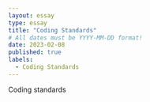 ```yaml
---
layout: essay
type: essay
title: "Coding Standards"
# All dates must be YYYY-MM-DD format!
date: 2023-02-08
published: true
labels:
  - Coding Standards
---
```


Coding standards
